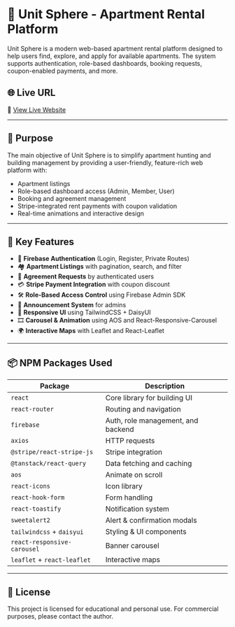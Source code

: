 
# 🏢 Unit Sphere - Apartment Rental Platform

Unit Sphere is a modern web-based apartment rental platform designed to help users find, explore, and apply for available apartments. The system supports authentication, role-based dashboards, booking requests, coupon-enabled payments, and more.

## 🌐 Live URL

🔗 [View Live Website](https://ph-assignments-5c5c6.web.app)

---

## 🎯 Purpose

The main objective of Unit Sphere is to simplify apartment hunting and building management by providing a user-friendly, feature-rich web platform with:

- Apartment listings
- Role-based dashboard access (Admin, Member, User)
- Booking and agreement management
- Stripe-integrated rent payments with coupon validation
- Real-time animations and interactive design

---

## 🚀 Key Features

- 🔐 **Firebase Authentication** (Login, Register, Private Routes)
- 🏘️ **Apartment Listings** with pagination, search, and filter
- 📝 **Agreement Requests** by authenticated users
- 💳 **Stripe Payment Integration** with coupon discount
- 🛠️ **Role-Based Access Control** using Firebase Admin SDK
- 📰 **Announcement System** for admins
- 📱 **Responsive UI** using TailwindCSS + DaisyUI
- 🎞️ **Carousel & Animation** using AOS and React-Responsive-Carousel
- 🌍 **Interactive Maps** with Leaflet and React-Leaflet

---

## 📦 NPM Packages Used

| Package                        | Description                            |
|-------------------------------|----------------------------------------|
| `react`                       | Core library for building UI           |
| `react-router`                | Routing and navigation                 |
| `firebase`                    | Auth, role management, and backend     |
| `axios`                       | HTTP requests                          |
| `@stripe/react-stripe-js`     | Stripe integration                     |
| `@tanstack/react-query`       | Data fetching and caching              |
| `aos`                         | Animate on scroll                      |
| `react-icons`                 | Icon library                           |
| `react-hook-form`             | Form handling                          |
| `react-toastify`              | Notification system                    |
| `sweetalert2`                 | Alert & confirmation modals            |
| `tailwindcss` + `daisyui`     | Styling & UI components                |
| `react-responsive-carousel`   | Banner carousel                        |
| `leaflet` + `react-leaflet`   | Interactive maps                       |

---



## 📜 License

This project is licensed for educational and personal use. For commercial purposes, please contact the author.

